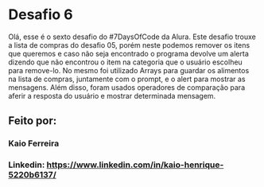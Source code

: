 # Desafio 6
Olá, esse é o sexto desafio do #7DaysOfCode da Alura. Este desafio trouxe a lista de compras do desafio 05, porém neste podemos remover os itens que queremos e caso não
seja encontrado o programa devolve um alerta dizendo que não encontrou o item na categoria que o usuário escolheu para remove-lo.
No mesmo foi utilizado Arrays para guardar os alimentos na lista de compras, juntamente com o prompt, e o alert para mostrar as mensagens.
Além disso, foram usados operadores de comparação para aferir a resposta do usuário e mostrar determinada mensagem.

## Feito por:

### Kaio Ferreira

### Linkedin: https://www.linkedin.com/in/kaio-henrique-5220b6137/
